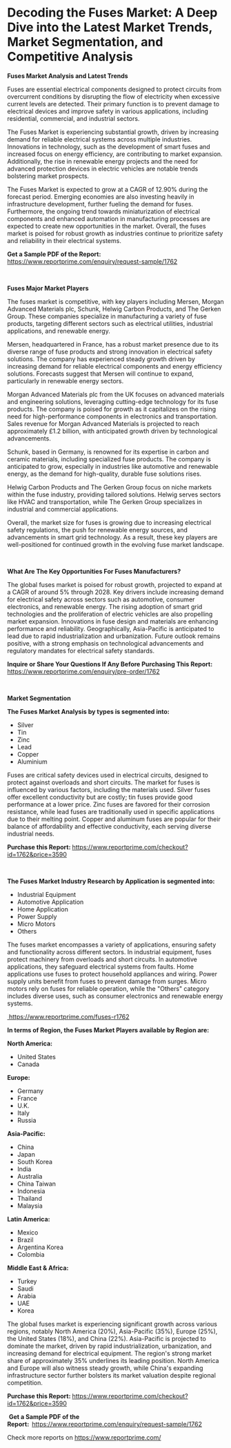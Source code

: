 <p><h1>Decoding the Fuses Market: A Deep Dive into the Latest Market Trends, Market Segmentation, and Competitive Analysis</h1></p><p><strong>Fuses Market Analysis and Latest Trends</strong></p>
<p><p>Fuses are essential electrical components designed to protect circuits from overcurrent conditions by disrupting the flow of electricity when excessive current levels are detected. Their primary function is to prevent damage to electrical devices and improve safety in various applications, including residential, commercial, and industrial sectors.</p><p>The Fuses Market is experiencing substantial growth, driven by increasing demand for reliable electrical systems across multiple industries. Innovations in technology, such as the development of smart fuses and increased focus on energy efficiency, are contributing to market expansion. Additionally, the rise in renewable energy projects and the need for advanced protection devices in electric vehicles are notable trends bolstering market prospects.</p><p>The Fuses Market is expected to grow at a CAGR of 12.90% during the forecast period. Emerging economies are also investing heavily in infrastructure development, further fueling the demand for fuses. Furthermore, the ongoing trend towards miniaturization of electrical components and enhanced automation in manufacturing processes are expected to create new opportunities in the market. Overall, the fuses market is poised for robust growth as industries continue to prioritize safety and reliability in their electrical systems.</p></p>
<p><strong>Get a Sample PDF of the Report:&nbsp;</strong> <a href="https://www.reportprime.com/enquiry/request-sample/1762?utm_campaign=2520&utm_medium=2&utm_source=Github&utm_content=ia&utm_term=18032025&utm_id=fuses">https://www.reportprime.com/enquiry/request-sample/1762</a></p>
<p>&nbsp;</p>
<p><strong>Fuses Major Market Players</strong></p>
<p><p>The fuses market is competitive, with key players including Mersen, Morgan Advanced Materials plc, Schunk, Helwig Carbon Products, and The Gerken Group. These companies specialize in manufacturing a variety of fuse products, targeting different sectors such as electrical utilities, industrial applications, and renewable energy.</p><p>Mersen, headquartered in France, has a robust market presence due to its diverse range of fuse products and strong innovation in electrical safety solutions. The company has experienced steady growth driven by increasing demand for reliable electrical components and energy efficiency solutions. Forecasts suggest that Mersen will continue to expand, particularly in renewable energy sectors.</p><p>Morgan Advanced Materials plc from the UK focuses on advanced materials and engineering solutions, leveraging cutting-edge technology for its fuse products. The company is poised for growth as it capitalizes on the rising need for high-performance components in electronics and transportation. Sales revenue for Morgan Advanced Materials is projected to reach approximately £1.2 billion, with anticipated growth driven by technological advancements.</p><p>Schunk, based in Germany, is renowned for its expertise in carbon and ceramic materials, including specialized fuse products. The company is anticipated to grow, especially in industries like automotive and renewable energy, as the demand for high-quality, durable fuse solutions rises.</p><p>Helwig Carbon Products and The Gerken Group focus on niche markets within the fuse industry, providing tailored solutions. Helwig serves sectors like HVAC and transportation, while The Gerken Group specializes in industrial and commercial applications.</p><p>Overall, the market size for fuses is growing due to increasing electrical safety regulations, the push for renewable energy sources, and advancements in smart grid technology. As a result, these key players are well-positioned for continued growth in the evolving fuse market landscape.</p></p>
<p>&nbsp;</p>
<p><strong>What Are The Key Opportunities For Fuses Manufacturers?</strong></p>
<p><p>The global fuses market is poised for robust growth, projected to expand at a CAGR of around 5% through 2028. Key drivers include increasing demand for electrical safety across sectors such as automotive, consumer electronics, and renewable energy. The rising adoption of smart grid technologies and the proliferation of electric vehicles are also propelling market expansion. Innovations in fuse design and materials are enhancing performance and reliability. Geographically, Asia-Pacific is anticipated to lead due to rapid industrialization and urbanization. Future outlook remains positive, with a strong emphasis on technological advancements and regulatory mandates for electrical safety standards.</p></p>
<p><strong>Inquire or Share Your Questions If Any Before Purchasing This Report:</strong> <a href="https://www.reportprime.com/enquiry/pre-order/1762?utm_campaign=2520&utm_medium=2&utm_source=Github&utm_content=ia&utm_term=18032025&utm_id=fuses">https://www.reportprime.com/enquiry/pre-order/1762</a></p>
<p>&nbsp;</p>
<p><strong>Market Segmentation</strong></p>
<p><strong>The Fuses Market Analysis by types is segmented into:</strong></p>
<p><ul><li>Silver</li><li>Tin</li><li>Zinc</li><li>Lead</li><li>Copper</li><li>Aluminium</li></ul></p>
<p><p>Fuses are critical safety devices used in electrical circuits, designed to protect against overloads and short circuits. The market for fuses is influenced by various factors, including the materials used. Silver fuses offer excellent conductivity but are costly; tin fuses provide good performance at a lower price. Zinc fuses are favored for their corrosion resistance, while lead fuses are traditionally used in specific applications due to their melting point. Copper and aluminum fuses are popular for their balance of affordability and effective conductivity, each serving diverse industrial needs.</p></p>
<p><strong>Purchase this Report:&nbsp;</strong><a href="https://www.reportprime.com/checkout?id=1762&price=3590&utm_campaign=2520&utm_medium=2&utm_source=Github&utm_content=ia&utm_term=18032025&utm_id=fuses">https://www.reportprime.com/checkout?id=1762&price=3590</a></p>
<p>&nbsp;</p>
<p><strong>The Fuses Market Industry Research by Application is segmented into:</strong></p>
<p><ul><li>Industrial Equipment</li><li>Automotive Application</li><li>Home Application</li><li>Power Supply</li><li>Micro Motors</li><li>Others</li></ul></p>
<p><p>The fuses market encompasses a variety of applications, ensuring safety and functionality across different sectors. In industrial equipment, fuses protect machinery from overloads and short circuits. In automotive applications, they safeguard electrical systems from faults. Home applications use fuses to protect household appliances and wiring. Power supply units benefit from fuses to prevent damage from surges. Micro motors rely on fuses for reliable operation, while the "Others" category includes diverse uses, such as consumer electronics and renewable energy systems.</p></p>
<p><a href="https://www.reportprime.com/fuses-r1762?utm_campaign=2520&utm_medium=2&utm_source=Github&utm_content=ia&utm_term=18032025&utm_id=fuses">&nbsp;https://www.reportprime.com/fuses-r1762</a></p>
<p><strong>In terms of Region, the Fuses Market Players available by Region are:</strong></p>
<p>
    <p> <strong> North America: </strong>
        <ul>
            <li>United States</li>
            <li>Canada</li>
        </ul>
        </p> 
    <p> <strong> Europe: </strong>
        <ul>
            <li>Germany</li>
            <li>France</li>
            <li>U.K.</li>
            <li>Italy</li>
            <li>Russia</li>
        </ul>
        </p> 
    <p> <strong> Asia-Pacific: </strong>
        <ul>
            <li>China</li>
            <li>Japan</li>
            <li>South Korea</li>
            <li>India</li>
            <li>Australia</li>
            <li>China Taiwan</li>
            <li>Indonesia</li>
            <li>Thailand</li>
            <li>Malaysia</li>
        </ul>
        </p> 
    <p> <strong> Latin America: </strong>
        <ul>
            <li>Mexico</li>
            <li>Brazil</li>
            <li>Argentina Korea</li>
            <li>Colombia</li>
        </ul>
        </p> 
    <p> <strong> Middle East & Africa: </strong>
        <ul>
            <li>Turkey</li>
            <li>Saudi</li>
            <li>Arabia</li>
            <li>UAE</li>
            <li>Korea</li>
        </ul>
    </p>
    </p>
<p><p>The global fuses market is experiencing significant growth across various regions, notably North America (20%), Asia-Pacific (35%), Europe (25%), the United States (18%), and China (22%). Asia-Pacific is projected to dominate the market, driven by rapid industrialization, urbanization, and increasing demand for electrical equipment. The region's strong market share of approximately 35% underlines its leading position. North America and Europe will also witness steady growth, while China's expanding infrastructure sector further bolsters its market valuation despite regional competition.</p></p>
<p><strong>Purchase this Report: </strong><a href="https://www.reportprime.com/checkout?id=1762&price=3590&utm_campaign=2520&utm_medium=2&utm_source=Github&utm_content=ia&utm_term=18032025&utm_id=fuses">https://www.reportprime.com/checkout?id=1762&price=3590</a></p>
<p>&nbsp;<strong>Get a Sample PDF of the Report:&nbsp;&nbsp;</strong><a href="https://www.reportprime.com/enquiry/request-sample/1762?utm_campaign=2520&utm_medium=2&utm_source=Github&utm_content=ia&utm_term=18032025&utm_id=fuses">https://www.reportprime.com/enquiry/request-sample/1762</a></p>
<p><strong></strong></p>
<p>Check more reports on <a href="https://www.reportprime.com/?utm_campaign=2520&utm_medium=2&utm_source=Github&utm_content=ia&utm_term=18032025&utm_id=fuses">https://www.reportprime.com/</a></p>